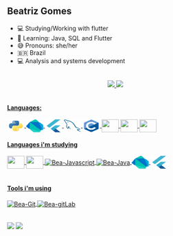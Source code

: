 ## Beatriz Gomes


- 💻 Studying/Working with flutter
- 🌱 Learning: Java, SQL and Flutter
- 😅 Pronouns: she/her
- 🇧🇷 Brazil
- 💻 Analysis and systems development

<div style="display: inline"><br>
 
</div>

<div align="center">
 <a href="https://github.com/beatrizgomess">
  <img height="150em" src="https://github-readme-stats.vercel.app/api/top-langs/?username=beatrizgomess&layout=compact&langs_count=7&theme=material-palenight"/>
  <img height="150em" src="https://github-readme-stats.vercel.app/api?username=beatrizgomess&show_icons=true&theme=material-palenight&include_all_commits=true&count_private=true"/>
</div>
<div style="display: inline_block"><br>
 <h4>Languages: </h4>
  <img align="center" alt="Bea-Python" height="30" width="40" src="https://raw.githubusercontent.com/devicons/devicon/master/icons/python/python-original.svg">
  <img align="center" alt="Bea-Dart" height="30" width="40" src="https://raw.githubusercontent.com/devicons/devicon/master/icons/dart/dart-original.svg">
  <img align="center" alt="Bea-Flutter" height="30" width="40" src="https://raw.githubusercontent.com/devicons/devicon/master/icons/flutter/flutter-original.svg">
  <img align="center" alt="Bea-Mysql" height="30" width="40" src="https://raw.githubusercontent.com/devicons/devicon/master/icons/mysql/mysql-original.svg">
  <img align="center" alt="Bea-C" height="30" width="40" src="https://raw.githubusercontent.com/devicons/devicon/master/icons/c/c-original.svg">
  <img align="center" alt"Bea-Figma" height="30" width="40" src="https://cdn.jsdelivr.net/gh/devicons/devicon/icons/figma/figma-original.svg">
  <img align="center" alt"Bea-HTML" height="30" width="40" src="https://cdn.jsdelivr.net/gh/devicons/devicon/icons/html5/html5-original.svg">
  <img align="center" alt"Bea-CSS" height="30" width="40" src="https://cdn.jsdelivr.net/gh/devicons/devicon/icons/css3/css3-original.svg"
      </div>
 
 <div style="display: inline_block">
  <h4>Languages i'm studying </h4>
   <img align="center" alt"Bea-HTML" height="30" width="40" src="https://cdn.jsdelivr.net/gh/devicons/devicon/icons/html5/html5-original.svg">
   <img align="center" alt"Bea-CSS" height="30" width="40" src="https://cdn.jsdelivr.net/gh/devicons/devicon/icons/css3/css3-original.svg">
   <img align="center" alt="Bea-Javascript" height="30" width="40" src="https://cdn.jsdelivr.net/gh/devicons/devicon/icons/javascript/javascript-original.svg" />
   <img align="center" alt="Bea-Java" height="30" width="40" src="https://cdn.jsdelivr.net/gh/devicons/devicon/icons/java/java-original.svg" />
   <img align="center" alt="Bea-Dart" height="30" width="40" src="https://raw.githubusercontent.com/devicons/devicon/master/icons/dart/dart-original.svg">
  <img align="center" alt="Bea-Flutter" height="30" width="40" src="https://raw.githubusercontent.com/devicons/devicon/master/icons/flutter/flutter-original.svg">
 
 </div>
<div style="display: inline_block"><br>
 <h4>Tools i'm using </h4>
  <img align="center" alt="Bea-Git" height="10px" width="10px" src="https://cdn.jsdelivr.net/gh/devicons/devicon/icons/git/git-original.svg">
  <img align="center" alt="Bea-gitLab" height="10px" width="10px" src="https://cdn.jsdelivr.net/gh/devicons/devicon/icons/gitlab/gitlab-original.svg">                           </div>
 <br>
 <br>
   <div>
  <a href = "mailto:beatrizgomesxx@gmail.com"><img src="https://img.shields.io/badge/-Gmail-%23333?style=for-the-badge&logo=gmail&logoColor=white" target="_blank"></a>
   <a href=https://www.linkedin.com/in/lilian-beatriz-b6b899228/)target="_blank" rel="external"><img src="https://img.shields.io/badge/-LinkedIn-%230077B5?style=for-the-badge&logo=linkedin&logoColor=white"></a>
 </div>
 
  
    
